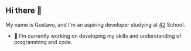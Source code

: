 ## Hi there 👋

My name is Gustavo, and I'm an aspiring developer studying at [42](https://42.fr/en/homepage/) School.

- 🔭 I’m currently working on developing my skills and understanding of programming and code.
